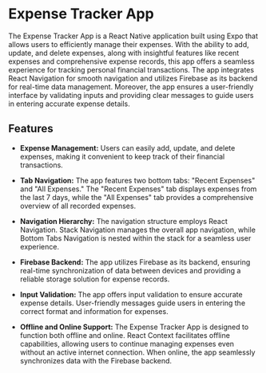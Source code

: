 # Expense Tracker App

The Expense Tracker App is a React Native application built using Expo that allows users to efficiently manage their expenses. With the ability to add, update, and delete expenses, along with insightful features like recent expenses and comprehensive expense records, this app offers a seamless experience for tracking personal financial transactions. The app integrates React Navigation for smooth navigation and utilizes Firebase as its backend for real-time data management. Moreover, the app ensures a user-friendly interface by validating inputs and providing clear messages to guide users in entering accurate expense details.

## Features

- **Expense Management:** Users can easily add, update, and delete expenses, making it convenient to keep track of their financial transactions.

- **Tab Navigation:** The app features two bottom tabs: "Recent Expenses" and "All Expenses." The "Recent Expenses" tab displays expenses from the last 7 days, while the "All Expenses" tab provides a comprehensive overview of all recorded expenses.

- **Navigation Hierarchy:** The navigation structure employs React Navigation. Stack Navigation manages the overall app navigation, while Bottom Tabs Navigation is nested within the stack for a seamless user experience.

- **Firebase Backend:** The app utilizes Firebase as its backend, ensuring real-time synchronization of data between devices and providing a reliable storage solution for expense records.

- **Input Validation:** The app offers input validation to ensure accurate expense details. User-friendly messages guide users in entering the correct format and information for expenses.

- **Offline and Online Support:** The Expense Tracker App is designed to function both offline and online. React Context facilitates offline capabilities, allowing users to continue managing expenses even without an active internet connection. When online, the app seamlessly synchronizes data with the Firebase backend.